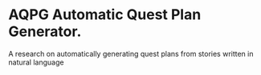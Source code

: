 # AQPG Automatic Quest Plan Generator. 
A research on automatically generating quest plans from stories written in natural language 
